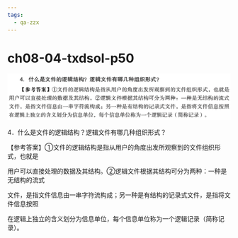 ```yaml
---
tags:
  - qa-zzx
---
```


# ch08-04-txdsol-p50

![](assets/Pasted%20image%2020250529112836.png)

4．什么是文件的逻辑结构？逻辑文件有哪几种组织形式？

【参考答案】①文件的逻辑结构是指从用户的角度出发所观察到的文件组织形式，也就是

用户可以直接处理的数据及其结构。②逻辑文件根据其结构可分为两种：一种是无结构的流式

文件，是指文件信息由一串字符流构成；另一种是有结构的记录式文件，是指将文件信息按照

在逻辑上独立的含义划分为信息单位，每个信息单位称为一个逻辑记录（简称记录）。


